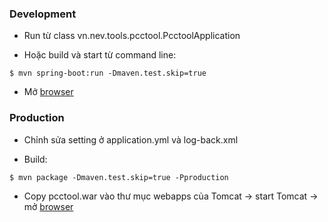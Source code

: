 
### Development
- Run từ class vn.nev.tools.pcctool.PcctoolApplication

- Hoặc build và start từ command line:
```
$ mvn spring-boot:run -Dmaven.test.skip=true
```
- Mở [browser](http://localhost:8080)

### Production
- Chỉnh sửa setting ở application.yml và log-back.xml

- Build:
```
$ mvn package -Dmaven.test.skip=true -Pproduction
```

- Copy pcctool.war vào thư mục webapps của Tomcat -> start Tomcat -> mở [browser](http://localhost:8080/pcctool)

